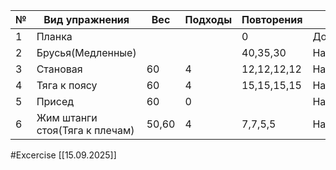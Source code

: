  
| №   | Вид упражнения                 | Вес   | Подходы | Повторения  | Место      |
| --- | ------------------------------ | ----- | ------- | ----------- | ---------- |
| 1   | Планка                         |       |         | 0           | Дом        |
| 2   | Брусья(Медленные)              |       |         | 40,35,30    | Набережная |
| 3   | Становая                       | 60    | 4       | 12,12,12,12 | Набережная |
| 4   | Тяга к поясу                   | 60    | 4       | 15,15,15,15 | Набережная |
| 5   | Присед                         | 60    | 0       |             | Набережная |
| 6   | Жим штанги стоя(Тяга к плечам) | 50,60 | 4       | 7,7,5,5     | Набережная |

#Excercise
[[15.09.2025]]